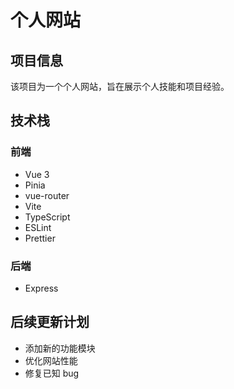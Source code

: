 # 个人网站

## 项目信息

该项目为一个个人网站，旨在展示个人技能和项目经验。

## 技术栈

### 前端

*   Vue 3
*   Pinia
*   vue-router
*   Vite
*   TypeScript
*   ESLint
*   Prettier

### 后端

*   Express

## 后续更新计划

*   添加新的功能模块
*   优化网站性能
*   修复已知 bug
